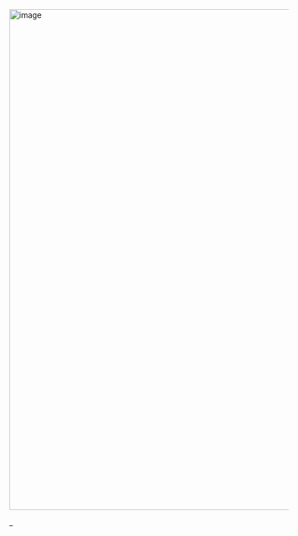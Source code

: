 <img width="505" height="903" alt="image" src="https://github.com/user-attachments/assets/c95548e6-de6b-433e-a102-07e278f7d0bf" />
 
 
 
 
_

